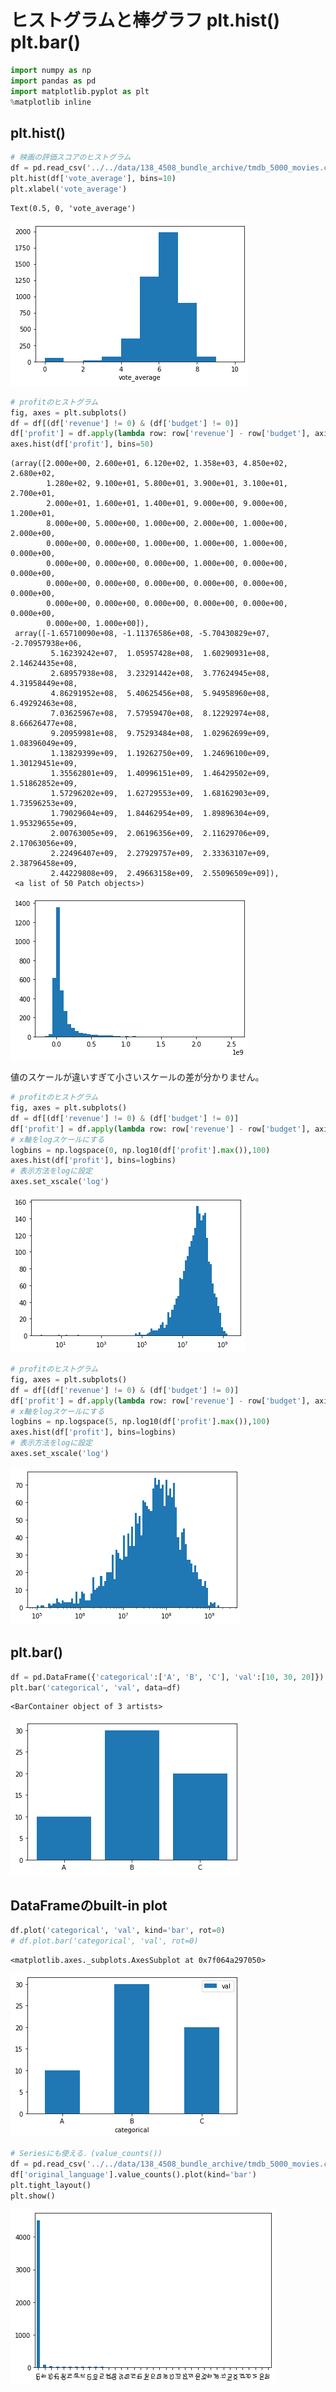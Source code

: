 # ヒストグラムと棒グラフ plt.hist() plt.bar()


```python
import numpy as np
import pandas as pd
import matplotlib.pyplot as plt
%matplotlib inline
```

## plt.hist()


```python
# 映画の評価スコアのヒストグラム
df = pd.read_csv('../../data/138_4508_bundle_archive/tmdb_5000_movies.csv')
plt.hist(df['vote_average'], bins=10)
plt.xlabel('vote_average')
```




    Text(0.5, 0, 'vote_average')




![png](output_3_1.png)



```python
# profitのヒストグラム
fig, axes = plt.subplots()
df = df[(df['revenue'] != 0) & (df['budget'] != 0)]
df['profit'] = df.apply(lambda row: row['revenue'] - row['budget'], axis=1)
axes.hist(df['profit'], bins=50)
```




    (array([2.000e+00, 2.600e+01, 6.120e+02, 1.358e+03, 4.850e+02, 2.680e+02,
            1.280e+02, 9.100e+01, 5.800e+01, 3.900e+01, 3.100e+01, 2.700e+01,
            2.000e+01, 1.600e+01, 1.400e+01, 9.000e+00, 9.000e+00, 1.200e+01,
            8.000e+00, 5.000e+00, 1.000e+00, 2.000e+00, 1.000e+00, 2.000e+00,
            0.000e+00, 0.000e+00, 1.000e+00, 1.000e+00, 1.000e+00, 0.000e+00,
            0.000e+00, 0.000e+00, 0.000e+00, 1.000e+00, 0.000e+00, 0.000e+00,
            0.000e+00, 0.000e+00, 0.000e+00, 0.000e+00, 0.000e+00, 0.000e+00,
            0.000e+00, 0.000e+00, 0.000e+00, 0.000e+00, 0.000e+00, 0.000e+00,
            0.000e+00, 1.000e+00]),
     array([-1.65710090e+08, -1.11376586e+08, -5.70430829e+07, -2.70957938e+06,
             5.16239242e+07,  1.05957428e+08,  1.60290931e+08,  2.14624435e+08,
             2.68957938e+08,  3.23291442e+08,  3.77624945e+08,  4.31958449e+08,
             4.86291952e+08,  5.40625456e+08,  5.94958960e+08,  6.49292463e+08,
             7.03625967e+08,  7.57959470e+08,  8.12292974e+08,  8.66626477e+08,
             9.20959981e+08,  9.75293484e+08,  1.02962699e+09,  1.08396049e+09,
             1.13829399e+09,  1.19262750e+09,  1.24696100e+09,  1.30129451e+09,
             1.35562801e+09,  1.40996151e+09,  1.46429502e+09,  1.51862852e+09,
             1.57296202e+09,  1.62729553e+09,  1.68162903e+09,  1.73596253e+09,
             1.79029604e+09,  1.84462954e+09,  1.89896304e+09,  1.95329655e+09,
             2.00763005e+09,  2.06196356e+09,  2.11629706e+09,  2.17063056e+09,
             2.22496407e+09,  2.27929757e+09,  2.33363107e+09,  2.38796458e+09,
             2.44229808e+09,  2.49663158e+09,  2.55096509e+09]),
     <a list of 50 Patch objects>)




![png](output_4_1.png)


値のスケールが違いすぎて小さいスケールの差が分かりません。


```python
# profitのヒストグラム
fig, axes = plt.subplots()
df = df[(df['revenue'] != 0) & (df['budget'] != 0)]
df['profit'] = df.apply(lambda row: row['revenue'] - row['budget'], axis=1)
# x軸をlogスケールにする
logbins = np.logspace(0, np.log10(df['profit'].max()),100)
axes.hist(df['profit'], bins=logbins)
# 表示方法をlogに設定
axes.set_xscale('log')
```


![png](output_6_0.png)



```python
# profitのヒストグラム
fig, axes = plt.subplots()
df = df[(df['revenue'] != 0) & (df['budget'] != 0)]
df['profit'] = df.apply(lambda row: row['revenue'] - row['budget'], axis=1)
# x軸をlogスケールにする
logbins = np.logspace(5, np.log10(df['profit'].max()),100)
axes.hist(df['profit'], bins=logbins)
# 表示方法をlogに設定
axes.set_xscale('log')
```


![png](output_7_0.png)


## plt.bar()


```python
df = pd.DataFrame({'categorical':['A', 'B', 'C'], 'val':[10, 30, 20]})
plt.bar('categorical', 'val', data=df)
```




    <BarContainer object of 3 artists>




![png](output_9_1.png)


## DataFrameのbuilt-in plot


```python
df.plot('categorical', 'val', kind='bar', rot=0)
# df.plot.bar('categorical', 'val', rot=0)
```




    <matplotlib.axes._subplots.AxesSubplot at 0x7f064a297050>




![png](output_11_1.png)



```python
# Seriesにも使える．(value_counts())
df = pd.read_csv('../../data/138_4508_bundle_archive/tmdb_5000_movies.csv')
df['original_language'].value_counts().plot(kind='bar')
plt.tight_layout()
plt.show()
```


![png](output_12_0.png)

